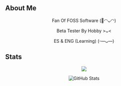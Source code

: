 ## About Me

<p align="center">Fan Of FOSS Software (🌺◠ᴗ◠)</p>
<p align="center">Beta Tester By Hobby >ᴗ<</p>
<p align="center">ES & ENG (Learning) (ᵕ—ᴗ—)</p>

## Stats

<p align="center">
  <img src="https://count.getloli.com/@:thejnxx?theme=rule34" />
</p>

<p align="center">
<picture>
  <source media="(prefers-color-scheme: dark)" srcset="https://github-readme-stats.vercel.app/api?username=TheJnxx&theme=catppuccin_mocha">
  <source media="(prefers-color-scheme: light)" srcset="https://github-readme-stats.vercel.app/api?username=TheJnxx&theme=catppuccin_latte">
  <img alt="GitHub Stats" src="https://github-readme-stats.vercel.app/api?username=TheJnxx&theme=catppuccin_mocha">
</picture>
</p>

